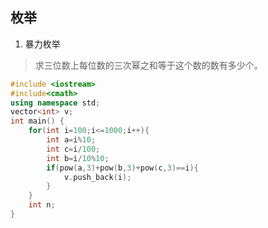 ## 枚举

1. 暴力枚举

> 求三位数上每位数的三次幂之和等于这个数的数有多少个。

```c++
#include <iostream>
#include<cmath>
using namespace std;
vector<int> v;
int main() {
    for(int i=100;i<=1000;i++){
        int a=i%10;
        int c=i/100;
        int b=i/10%10;
        if(pow(a,3)+pow(b,3)+pow(c,3)==i){
            v.push_back(i);
        }
    }
    int n;
}
```